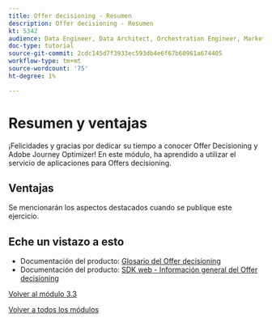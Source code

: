 ```yaml
---
title: Offer decisioning - Resumen
description: Offer decisioning - Resumen
kt: 5342
audience: Data Engineer, Data Architect, Orchestration Engineer, Marketer
doc-type: tutorial
source-git-commit: 2cdc145d7f3933ec593db4e6f67b60961a674405
workflow-type: tm+mt
source-wordcount: '75'
ht-degree: 1%

---
```


# Resumen y ventajas

¡Felicidades y gracias por dedicar su tiempo a conocer Offer Decisioning y Adobe Journey Optimizer!
En este módulo, ha aprendido a utilizar el servicio de aplicaciones para Offers decisioning.

## Ventajas

Se mencionarán los aspectos destacados cuando se publique este ejercicio.

## Eche un vistazo a esto

- Documentación del producto: [Glosario del Offer decisioning](https://experienceleague.adobe.com/docs/journey-optimizer/using/offer-decisioniong/get-started-decision/starting-offer-decisioning.html#glossary?lang=en)
- Documentación del producto: [SDK web - Información general del Offer decisioning](https://experienceleague.adobe.com/docs/experience-platform/edge/personalization/offer-decisioning/offer-decisioning-overview.html?lang=en)

[Volver al módulo 3.3](./offer-decisioning.md)

[Volver a todos los módulos](../../../overview.md)
